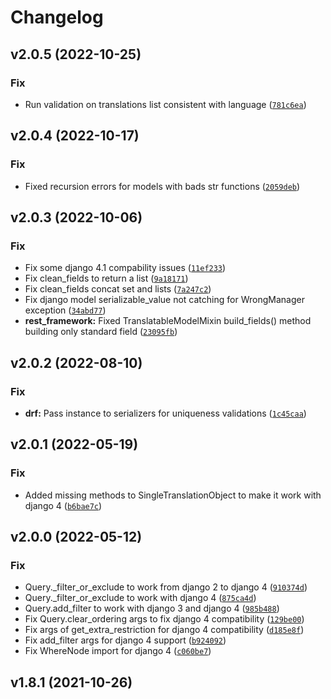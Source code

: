# Changelog

<!--next-version-placeholder-->

## v2.0.5 (2022-10-25)
### Fix
* Run validation on translations list consistent with language ([`781c6ea`](https://github.com/lotrekagency/django-hvad/commit/781c6ea8b183a223333c0a1f5d2f69fa43d5f274))

## v2.0.4 (2022-10-17)
### Fix
* Fixed recursion errors for models with bads str functions ([`2059deb`](https://github.com/lotrekagency/django-hvad/commit/2059debc85e194b53835b4e1d2ec57b3aabaff1c))

## v2.0.3 (2022-10-06)
### Fix
* Fix some django 4.1 compability issues ([`11ef233`](https://github.com/lotrekagency/django-hvad/commit/11ef23387573f5af5bf8631c5722aa2c9451246a))
* Fix clean_fields to return a list ([`9a18171`](https://github.com/lotrekagency/django-hvad/commit/9a181715a35b83af45a1c0da797470a9b4798bba))
* Fix clean_fields concat set and lists ([`7a247c2`](https://github.com/lotrekagency/django-hvad/commit/7a247c2e488f17b9b9eb9b0fed1224e27b7c7099))
* Fix django model serializable_value not catching for WrongManager exception ([`34abd77`](https://github.com/lotrekagency/django-hvad/commit/34abd77fabe3e455f04d24e668314f612e6bd8fa))
* **rest_framework:** Fixed TranslatableModelMixin build_fields() method building only standard field ([`23095fb`](https://github.com/lotrekagency/django-hvad/commit/23095fb9734f7f7f2c000b10fa57e5a74d925bd3))

## v2.0.2 (2022-08-10)
### Fix
* **drf:** Pass instance to serializers for uniqueness validations ([`1c45caa`](https://github.com/lotrekagency/django-hvad/commit/1c45caa6fa6fe26e8a2ccf9ff82af6fd60cebf33))

## v2.0.1 (2022-05-19)
### Fix
* Added missing methods to SingleTranslationObject to make it work with django 4 ([`b6bae7c`](https://github.com/lotrekagency/django-hvad/commit/b6bae7c381844e34e884e3f61448c36fed94d7f5))

## v2.0.0 (2022-05-12)
### Fix
* Query._filter_or_exclude to work from django 2 to django 4 ([`910374d`](https://github.com/lotrekagency/django-hvad/commit/910374d88593808a35a38c6d2a5edaa3d88c978a))
* Query._filter_or_exclude to work with django 4 ([`875ca4d`](https://github.com/lotrekagency/django-hvad/commit/875ca4d203a2b1b49b8f159fca9b96fe35169bd7))
* Query.add_filter to work with django 3 and django 4 ([`985b488`](https://github.com/lotrekagency/django-hvad/commit/985b488099aff99544a6a1a5d8b8e98ae80bff51))
* Fix Query.clear_ordering args to fix django 4 compatibility ([`129be00`](https://github.com/lotrekagency/django-hvad/commit/129be0002eaad3762385e75f979c0180e40c905b))
* Fix args of get_extra_restriction for django 4 compatibility ([`d185e8f`](https://github.com/lotrekagency/django-hvad/commit/d185e8f178f09500ca244f8955624fbaf59e2b1a))
* Fix add_filter args for django 4 support ([`b924092`](https://github.com/lotrekagency/django-hvad/commit/b9240926139f25ed49bd01f1f065c882970a4333))
* Fix WhereNode import for django 4 ([`c060be7`](https://github.com/lotrekagency/django-hvad/commit/c060be7b92d0a9883a8112347e6ba715631c6078))

## v1.8.1 (2021-10-26)

